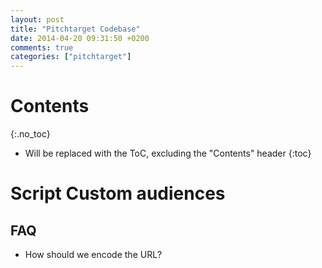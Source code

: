 ```yaml
---
layout: post
title: "Pitchtarget Codebase"
date: 2014-04-20 09:31:50 +0200
comments: true
categories: ["pitchtarget"]
---
```


# Contents
{:.no_toc}

* Will be replaced with the ToC, excluding the "Contents" header
{:toc}

# Script Custom audiences

## FAQ

* How should we encode the URL?
